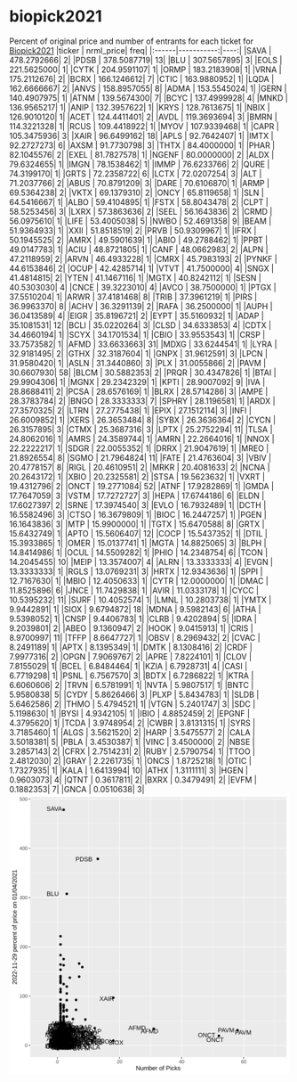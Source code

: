 # biopick2021
Percent of original price and number of entrants for each ticket for [Biopick2021](https://twitter.com/hashtag/Biopick2021)
|ticker |  nrml_price| freq|
|:------|-----------:|----:|
|SAVA   | 478.2792666|    2|
|PDSB   | 378.5087719|   13|
|BLU    | 307.5657895|    3|
|EOLS   | 221.5625000|    1|
|CYTK   | 204.9591107|    1|
|ORMP   | 183.2183908|    1|
|VRNA   | 175.2112676|    2|
|BCRX   | 166.1246612|    7|
|CTIC   | 163.9880952|    1|
|LQDA   | 162.6666667|    2|
|ANVS   | 158.8957055|    8|
|ADMA   | 153.5545024|    1|
|GERN   | 140.4907975|    1|
|ATNM   | 139.5674300|    7|
|BCYC   | 137.4999928|    4|
|MNKD   | 136.9565217|    1|
|ANIP   | 132.3957622|    1|
|KRYS   | 128.7613675|    1|
|NBIX   | 126.9010120|    1|
|ACET   | 124.4411401|    2|
|AVDL   | 119.3693694|    3|
|BMRN   | 114.3221328|    1|
|RCUS   | 109.4418922|    1|
|MYOV   | 107.9339468|    1|
|CAPR   | 105.3475936|    3|
|XAIR   |  96.6499162|   18|
|APLS   |  92.7642407|    1|
|IMTX   |  92.2727273|    6|
|AXSM   |  91.7730798|    3|
|THTX   |  84.4000000|    1|
|PHAR   |  82.1045576|    2|
|EXEL   |  81.7827578|    1|
|NGENF  |  80.0000000|    2|
|ALDX   |  79.6324655|    1|
|IMGN   |  78.1538462|    1|
|IMMP   |  76.6233766|    2|
|QURE   |  74.3199170|    1|
|GRTS   |  72.2358722|    6|
|LCTX   |  72.0207254|    3|
|ALT    |  71.2037766|    2|
|ABUS   |  70.8791209|    3|
|DARE   |  70.6106870|    1|
|ARMP   |  69.5364238|    2|
|VKTX   |  69.1379310|    2|
|ONCY   |  65.8119658|    1|
|SLN    |  64.5416667|    1|
|ALBO   |  59.4104895|    1|
|FSTX   |  58.8043478|    2|
|CLPT   |  58.5253456|    3|
|LXRX   |  57.3863636|    2|
|SEEL   |  56.1643836|    2|
|CRMD   |  56.0975610|    1|
|LIFE   |  53.4005038|    5|
|NWBO   |  52.4691358|    9|
|BEAM   |  51.9364933|    1|
|XXII   |  51.8518519|    2|
|PRVB   |  50.9309967|    1|
|IFRX   |  50.1945525|    2|
|AMRX   |  49.5901639|    1|
|ABIO   |  49.2788462|    1|
|PPBT   |  49.0147783|    1|
|ACIU   |  48.8721805|    1|
|CANF   |  48.0662983|    2|
|ALPN   |  47.2118959|    2|
|ARVN   |  46.4933228|    1|
|CMRX   |  45.7983193|    2|
|PYNKF  |  44.6153846|    2|
|OCUP   |  42.4285714|    1|
|VTVT   |  41.7500000|    4|
|SNGX   |  41.4814815|    2|
|YTEN   |  41.1467116|    1|
|MGTX   |  40.8242112|    1|
|SESN   |  40.5303030|    4|
|CNCE   |  39.3223010|    4|
|AVCO   |  38.7500000|    1|
|PTGX   |  37.5510204|    1|
|ARWR   |  37.4181468|    8|
|TRIB   |  37.3961219|    1|
|PIRS   |  36.9963370|    8|
|ACHV   |  36.3291139|    2|
|RAFA   |  36.2500000|    1|
|AUPH   |  36.0413589|    4|
|EIGR   |  35.8196721|    2|
|EYPT   |  35.5160932|    1|
|ADAP   |  35.1081531|   12|
|BCLI   |  35.0220264|    3|
|CLSD   |  34.6333853|    4|
|CDTX   |  34.4660194|    1|
|SCYX   |  34.1701534|    1|
|CBIO   |  33.9553543|    1|
|CRSP   |  33.7573582|    1|
|AFMD   |  33.6633663|   31|
|MDXG   |  33.6244541|    1|
|LYRA   |  32.9181495|    2|
|GTHX   |  32.3187604|    1|
|GNPX   |  31.9612591|    3|
|LPCN   |  31.9580420|    1|
|ASLN   |  31.3440860|    3|
|PLX    |  31.0055866|    2|
|PAVM   |  30.6607930|   58|
|BLCM   |  30.5882353|    2|
|PRQR   |  30.4347826|    1|
|BTAI   |  29.9904306|    1|
|MGNX   |  29.2342329|    1|
|KPTI   |  28.9007092|    9|
|IVA    |  28.8688411|    2|
|PCSA   |  28.6576169|    1|
|BLRX   |  28.5714286|    3|
|AMPE   |  28.3783784|    2|
|BNGO   |  28.3333333|    7|
|SPHRY  |  28.1196581|    1|
|ARDX   |  27.3570325|    2|
|LTRN   |  27.2775438|    1|
|EPIX   |  27.1512114|    3|
|INFI   |  26.6009852|    1|
|XERS   |  26.3653484|    8|
|SYBX   |  26.3636364|    2|
|CYCN   |  26.3157895|    3|
|CTMX   |  25.3687316|    3|
|LPTX   |  25.2752294|   11|
|TLSA   |  24.8062016|    1|
|AMRS   |  24.3589744|    1|
|AMRN   |  22.2664016|    1|
|NNOX   |  22.2222217|    1|
|SDGR   |  22.0055352|    1|
|DRRX   |  21.9047619|    1|
|MREO   |  21.8926554|    8|
|SGMO   |  21.7964824|   11|
|FATE   |  21.4763604|    3|
|VBIV   |  20.4778157|    8|
|RIGL   |  20.4610951|    2|
|MRKR   |  20.4081633|    2|
|NCNA   |  20.2643172|    1|
|XBIO   |  20.2325581|    2|
|STSA   |  19.5623632|    1|
|VXRT   |  19.4312796|    2|
|ONCT   |  19.2771084|   52|
|ATNF   |  17.9282869|    1|
|GMDA   |  17.7647059|    3|
|VSTM   |  17.7272727|    3|
|HEPA   |  17.6744186|    6|
|ELDN   |  17.6027397|    2|
|SRNE   |  17.3974540|    3|
|EVLO   |  16.7932489|    1|
|DCTH   |  16.5582496|    3|
|CTSO   |  16.3679809|    1|
|BIOC   |  16.2447257|    1|
|PGEN   |  16.1643836|    3|
|MTP    |  15.9900000|    1|
|TGTX   |  15.6470588|    8|
|GRTX   |  15.6432749|    1|
|APTO   |  15.5606407|   12|
|COCP   |  15.5437352|    1|
|DTIL   |  15.3933865|    1|
|OMER   |  15.0137741|    1|
|MGTA   |  14.8825065|    3|
|BLPH   |  14.8414986|    1|
|OCUL   |  14.5509282|    1|
|PHIO   |  14.2348754|    6|
|TCON   |  14.2045455|   10|
|MEIP   |  13.3574007|    4|
|ALRN   |  13.3333333|    4|
|EVGN   |  13.3333333|    1|
|RGLS   |  13.0769231|    3|
|HRTX   |  12.9343636|    1|
|SPPI   |  12.7167630|    1|
|MBIO   |  12.4050633|    1|
|CYTR   |  12.0000000|    1|
|DMAC   |  11.8525896|    6|
|JNCE   |  11.7429838|    1|
|AVIR   |  11.0333178|    1|
|CYCC   |  10.5395232|   11|
|SURF   |  10.4052574|    1|
|LMNL   |  10.2803738|    1|
|YMTX   |   9.9442891|    1|
|SIOX   |   9.6794872|   18|
|MDNA   |   9.5982143|    6|
|ATHA   |   9.5398052|    1|
|CNSP   |   9.4406783|    1|
|CLRB   |   9.4202894|    5|
|IDRA   |   9.2039801|    2|
|ABEO   |   9.1360947|    2|
|HOOK   |   9.0415913|    1|
|CRIS   |   8.9700997|   11|
|TFFP   |   8.6647727|    1|
|OBSV   |   8.2969432|    2|
|CVAC   |   8.2491189|    1|
|APTX   |   8.1395349|    1|
|DMTK   |   8.1308416|    2|
|CRDF   |   7.9977316|    2|
|OPGN   |   7.9069767|    2|
|APRE   |   7.8224101|    1|
|CLOV   |   7.8155029|    1|
|BCEL   |   6.8484464|    1|
|KZIA   |   6.7928731|    4|
|CASI   |   6.7719298|    1|
|PSNL   |   6.7567570|    3|
|BDTX   |   6.7286822|    1|
|KTRA   |   6.6060606|    2|
|TRVN   |   6.5781991|    1|
|NVTA   |   5.9807517|    1|
|BNTC   |   5.9580838|    5|
|CYDY   |   5.8626466|    3|
|PLXP   |   5.8434783|    1|
|SLDB   |   5.6462586|    2|
|THMO   |   5.4794521|    1|
|VTGN   |   5.2401747|    3|
|SDC    |   5.1198630|    1|
|BYSI   |   4.9342105|    1|
|IBIO   |   4.8852459|    2|
|EPGNF  |   4.3795620|    1|
|TCDA   |   3.9748954|    2|
|CWBR   |   3.8131315|    1|
|SYRS   |   3.7185460|    1|
|ALGS   |   3.5621520|    2|
|HARP   |   3.5475577|    2|
|CALA   |   3.5018381|    5|
|PBLA   |   3.4530387|    1|
|VINC   |   3.4500000|    2|
|NBSE   |   3.2857143|    2|
|CFRX   |   2.7514231|    2|
|RUBY   |   2.5790754|    1|
|TTOO   |   2.4812030|    2|
|GRAY   |   2.2261735|    1|
|ONCS   |   1.8725218|    1|
|OTIC   |   1.7327935|    1|
|KALA   |   1.6413994|   10|
|ATHX   |   1.3111111|    3|
|HGEN   |   0.9603073|    4|
|QTNT   |   0.3617811|    2|
|BXRX   |   0.3479491|    2|
|EVFM   |   0.1882353|    7|
|GNCA   |   0.0510638|    3|
![retvspicks](biopicks.png?raw=true)

